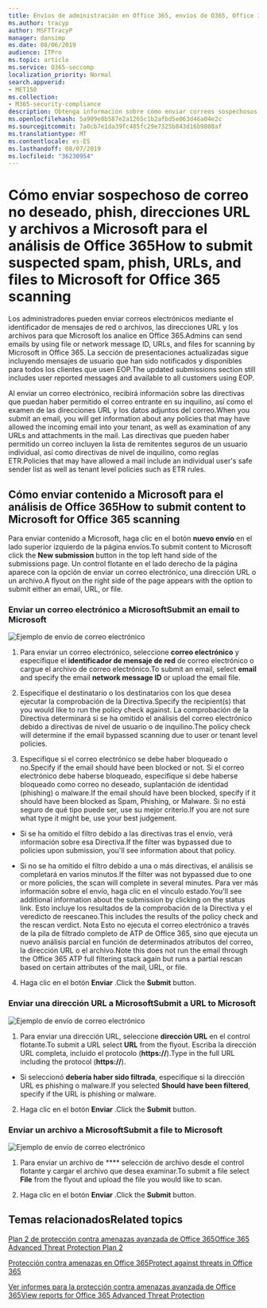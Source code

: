 ```yaml
---
title: Envíos de administración en Office 365, envíos de O365, Office 365 problema de correo no deseado, O365 falso negativo, enviar phish en Office 365, enviar correo electrónico para analizar, correo electrónico sospechoso en Office 365, analizar un mensaje, hacer que Microsoft analice en caso de Phish, hacer que Microsoft busque correo no deseado, enviar correo electrónico, enviar correo electrónico
ms.author: tracyp
author: MSFTTracyP
manager: dansimp
ms.date: 08/06/2019
audience: ITPro
ms.topic: article
ms.service: O365-seccomp
localization_priority: Normal
search.appverid:
- MET150
ms.collection:
- M365-security-compliance
description: Obtenga información sobre cómo enviar correos sospechosos, direcciones URL y mensajes de suplantación de identidad sospechoso, correo no deseado y otros mensajes potencialmente peligrosos, direcciones URL y archivos desde el inquilino de Office 365 a Microsoft para su análisis.
ms.openlocfilehash: 5a909e8b587e2a1265c1b2afbd5e063d46a04e2c
ms.sourcegitcommit: 7a0cb7e1da39fc485fc29e7325b843d16b9808af
ms.translationtype: MT
ms.contentlocale: es-ES
ms.lasthandoff: 08/07/2019
ms.locfileid: "36230954"
---
```

# <a name="how-to-submit-suspected-spam-phish-urls-and-files-to-microsoft-for-office-365-scanning"></a><span data-ttu-id="88119-103">Cómo enviar sospechoso de correo no deseado, phish, direcciones URL y archivos a Microsoft para el análisis de Office 365</span><span class="sxs-lookup"><span data-stu-id="88119-103">How to submit suspected spam, phish, URLs, and files to Microsoft for Office 365 scanning</span></span>

<span data-ttu-id="88119-104">Los administradores pueden enviar correos electrónicos mediante el identificador de mensajes de red o archivos, las direcciones URL y los archivos para que Microsoft los analice en Office 365.</span><span class="sxs-lookup"><span data-stu-id="88119-104">Admins can send emails by using file or network message ID, URLs, and files for scanning by Microsoft in Office 365.</span></span> <span data-ttu-id="88119-105">La sección de presentaciones actualizadas sigue incluyendo mensajes de usuario que han sido notificados y disponibles para todos los clientes que usen EOP.</span><span class="sxs-lookup"><span data-stu-id="88119-105">The updated submissions section still includes user reported messages and available to all customers using EOP.</span></span>

<span data-ttu-id="88119-106">Al enviar un correo electrónico, recibirá información sobre las directivas que puedan haber permitido el correo entrante en su inquilino, así como el examen de las direcciones URL y los datos adjuntos del correo.</span><span class="sxs-lookup"><span data-stu-id="88119-106">When you submit an email, you will get information about any policies that may have allowed the incoming email into your tenant, as well as examination of any URLs and attachments in the mail.</span></span> <span data-ttu-id="88119-107">Las directivas que pueden haber permitido un correo incluyen la lista de remitentes seguros de un usuario individual, así como directivas de nivel de inquilino, como reglas ETR.</span><span class="sxs-lookup"><span data-stu-id="88119-107">Policies that may have allowed a mail include an individual user's safe sender list as well as tenant level policies such as ETR rules.</span></span> 

## <a name="how-to-submit-content-to-microsoft-for-office-365-scanning"></a><span data-ttu-id="88119-108">Cómo enviar contenido a Microsoft para el análisis de Office 365</span><span class="sxs-lookup"><span data-stu-id="88119-108">How to submit content to Microsoft for Office 365 scanning</span></span>

<span data-ttu-id="88119-109">Para enviar contenido a Microsoft, haga clic en el botón **nuevo envío** en el lado superior izquierdo de la página envíos.</span><span class="sxs-lookup"><span data-stu-id="88119-109">To submit content to Microsoft click the **New submission** button in the top left hand side of the submissions page.</span></span> <span data-ttu-id="88119-110">Un control flotante en el lado derecho de la página aparece con la opción de enviar un correo electrónico, una dirección URL o un archivo.</span><span class="sxs-lookup"><span data-stu-id="88119-110">A flyout on the right side of the page appears with the option to submit either an email, URL, or file.</span></span> 

### <a name="submit-an-email-to-microsoft"></a><span data-ttu-id="88119-111">Enviar un correo electrónico a Microsoft</span><span class="sxs-lookup"><span data-stu-id="88119-111">Submit an email to Microsoft</span></span>
![Ejemplo de envío de correo electrónico](media/submission-flyout-email.PNG)
1. <span data-ttu-id="88119-113">Para enviar un correo electrónico, seleccione **correo electrónico** y especifique el **identificador de mensaje de red** de correo electrónico o cargue el archivo de correo electrónico.</span><span class="sxs-lookup"><span data-stu-id="88119-113">To submit an email, select **email** and specify the email **network message ID** or upload the email file.</span></span> 

2. <span data-ttu-id="88119-114">Especifique el destinatario o los destinatarios con los que desea ejecutar la comprobación de la Directiva.</span><span class="sxs-lookup"><span data-stu-id="88119-114">Specify the recipient(s) that you would like to run the policy check against.</span></span> <span data-ttu-id="88119-115">La comprobación de la Directiva determinará si se ha omitido el análisis del correo electrónico debido a directivas de nivel de usuario o de inquilino.</span><span class="sxs-lookup"><span data-stu-id="88119-115">The policy check will determine if the email bypassed scanning due to user or tenant level policies.</span></span> 

3. <span data-ttu-id="88119-116">Especifique si el correo electrónico se debe haber bloqueado o no.</span><span class="sxs-lookup"><span data-stu-id="88119-116">Specify if the email should have been blocked or not.</span></span> <span data-ttu-id="88119-117">Si el correo electrónico debe haberse bloqueado, especifique si debe haberse bloqueado como correo no deseado, suplantación de identidad (phishing) o malware.</span><span class="sxs-lookup"><span data-stu-id="88119-117">If the email should have been blocked, specify if it should have been blocked as Spam, Phishing, or Malware.</span></span> <span data-ttu-id="88119-118">Si no está seguro de qué tipo puede ser, use su mejor criterio.</span><span class="sxs-lookup"><span data-stu-id="88119-118">If you are not sure what type it might be, use your best judgement.</span></span>  

* <span data-ttu-id="88119-119">Si se ha omitido el filtro debido a las directivas tras el envío, verá información sobre esa Directiva.</span><span class="sxs-lookup"><span data-stu-id="88119-119">If the filter was bypassed due to policies upon submission, you'll see information about that policy.</span></span>

* <span data-ttu-id="88119-120">Si no se ha omitido el filtro debido a una o más directivas, el análisis se completará en varios minutos.</span><span class="sxs-lookup"><span data-stu-id="88119-120">If the filter was not bypassed due to one or more policies, the scan will complete in several minutes.</span></span> <span data-ttu-id="88119-121">Para ver más información sobre el envío, haga clic en el vínculo estado.</span><span class="sxs-lookup"><span data-stu-id="88119-121">You'll see additional information about the submission by clicking on the status link.</span></span> <span data-ttu-id="88119-122">Esto incluye los resultados de la comprobación de la Directiva y el veredicto de reescaneo.</span><span class="sxs-lookup"><span data-stu-id="88119-122">This includes the results of the policy check and the rescan verdict.</span></span> <span data-ttu-id="88119-123">Nota Esto no ejecuta el correo electrónico a través de la pila de filtrado completo de ATP de Office 365, sino que ejecuta un nuevo análisis parcial en función de determinados atributos del correo, la dirección URL o el archivo.</span><span class="sxs-lookup"><span data-stu-id="88119-123">Note this does not run the email through the Office 365 ATP full filtering stack again but runs a partial rescan based on certain attributes of the mail, URL, or file.</span></span> 

4. <span data-ttu-id="88119-124">Haga clic en el botón **Enviar** .</span><span class="sxs-lookup"><span data-stu-id="88119-124">Click the **Submit** button.</span></span>

### <a name="submit-a-url-to-microsoft"></a><span data-ttu-id="88119-125">Enviar una dirección URL a Microsoft</span><span class="sxs-lookup"><span data-stu-id="88119-125">Submit a URL to Microsoft</span></span>
![Ejemplo de envío de correo electrónico](media/submission-url-flyout.png)
1. <span data-ttu-id="88119-127">Para enviar una dirección URL, seleccione **dirección URL** en el control flotante.</span><span class="sxs-lookup"><span data-stu-id="88119-127">To submit a URL select **URL** from the flyout.</span></span> <span data-ttu-id="88119-128">Escriba la dirección URL completa, incluido el protocolo (**https://**).</span><span class="sxs-lookup"><span data-stu-id="88119-128">Type in the full URL including the protocol (**https://**).</span></span> 

* <span data-ttu-id="88119-129">Si seleccionó **debería haber sido filtrada**, especifique si la dirección URL es phishing o malware.</span><span class="sxs-lookup"><span data-stu-id="88119-129">If you selected **Should have been filtered**, specify if the URL is phishing or malware.</span></span>

2. <span data-ttu-id="88119-130">Haga clic en el botón **Enviar** .</span><span class="sxs-lookup"><span data-stu-id="88119-130">Click the **Submit** button.</span></span> 


### <a name="submit-a-file-to-microsoft"></a><span data-ttu-id="88119-131">Enviar un archivo a Microsoft</span><span class="sxs-lookup"><span data-stu-id="88119-131">Submit a file to Microsoft</span></span>
![Ejemplo de envío de correo electrónico](media/submission-file-flyout.PNG)
1. <span data-ttu-id="88119-133">Para enviar un archivo de \*\*\*\* selección de archivo desde el control flotante y cargar el archivo que desea examinar.</span><span class="sxs-lookup"><span data-stu-id="88119-133">To submit a file select **File** from the flyout and upload the file you would like to scan.</span></span> 

2. <span data-ttu-id="88119-134">Haga clic en el botón **Enviar** .</span><span class="sxs-lookup"><span data-stu-id="88119-134">Click the **Submit** button.</span></span>


## <a name="related-topics"></a><span data-ttu-id="88119-135">Temas relacionados</span><span class="sxs-lookup"><span data-stu-id="88119-135">Related topics</span></span>

[<span data-ttu-id="88119-136">Plan 2 de protección contra amenazas avanzada de Office 365</span><span class="sxs-lookup"><span data-stu-id="88119-136">Office 365 Advanced Threat Protection Plan 2</span></span>](office-365-ti.md)
  
[<span data-ttu-id="88119-137">Protección contra amenazas en Office 365</span><span class="sxs-lookup"><span data-stu-id="88119-137">Protect against threats in Office 365</span></span>](protect-against-threats.md)
  
[<span data-ttu-id="88119-138">Ver informes para la protección contra amenazas avanzada de Office 365</span><span class="sxs-lookup"><span data-stu-id="88119-138">View reports for Office 365 Advanced Threat Protection</span></span>](view-reports-for-atp.md)
  

